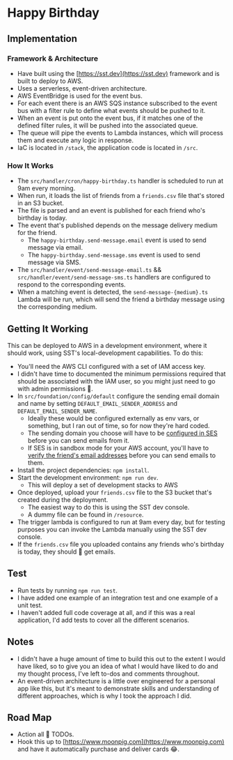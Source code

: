 # Happy Birthday

## Implementation

### Framework & Architecture

- Have built using the [https://sst.dev](https://sst.dev) framework and is built to deploy to AWS.
- Uses a serverless, event-driven architecture.
- AWS EventBridge is used for the event bus.
- For each event there is an AWS SQS instance subscribed to the event bus with a filter rule to define what events should be pushed to it.
- When an event is put onto the event bus, if it matches one of the defined filter rules, it will be pushed into the associated queue.
- The queue will pipe the events to Lambda instances, which will process them and execute any logic in response.
- IaC is located in `/stack`, the application code is located in `/src`.

### How It Works

- The `src/handler/cron/happy-birthday.ts` handler is scheduled to run at 9am every morning.
- When run, it loads the list of friends from a `friends.csv` file that's stored in an S3 bucket.
- The file is parsed and an event is published for each friend who's birthday is today.
- The event that's published depends on the message delivery medium for the friend.
  - The `happy-birthday.send-message.email` event is used to send message via email.
  - The `happy-birthday.send-message.sms` event is used to send message via SMS.
- The `src/handler/event/send-message-email.ts` && `src/handler/event/send-message-sms.ts` handlers are configured to respond to the corresponding events.
- When a matching event is detected, the `send-message-{medium}.ts` Lambda will be run, which will send the friend a birthday message using the corresponding medium.

## Getting It Working

This can be deployed to AWS in a development environment, where it should work, using SST's local-development capabilities. To do this:

- You'll need the AWS CLI configured with a set of IAM access key.
- I didn't have time to documented the minimum permissions required that should be associated with the IAM user, so you might just need to go with admin permissions 😬.
- In `src/foundation/config/default` configure the sending email domain and name by setting `DEFAULT_EMAIL_SENDER_ADDRESS` and `DEFAULT_EMAIL_SENDER_NAME`.
  - Ideally these would be configured externally as env vars, or something, but I ran out of time, so for now they're hard coded.
  - The sending domain you choose will have to be [configured in SES](https://docs.aws.amazon.com/ses/latest/dg/creating-identities.html) before you can send emails from it.
  - If SES is in sandbox mode for your AWS account, you'll have to [verify the friend's email addresses](https://docs.aws.amazon.com/ses/latest/dg/creating-identities.html#just-verify-email-proc) before you can send emails to them.
- Install the project dependencies: `npm install`.
- Start the development environment: `npm run dev`.
  - This will deploy a set of development stacks to AWS
- Once deployed, upload your `friends.csv` file to the S3 bucket that's created during the deployment.
  - The easiest way to do this is using the SST dev console.
  - A dummy file can be found in `/resource`.
- The trigger lambda is configured to run at 9am every day, but for testing purposes you can invoke the Lambda manually using the SST dev console.
- If the `friends.csv` file you uploaded contains any friends who's birthday is today, they should 🤞 get emails.

## Test

- Run tests by running `npm run test`.
- I have added one example of an integration test and one example of a unit test.
- I haven't added full code coverage at all, and if this was a real application, I'd add tests to cover all the different scenarios.

## Notes

- I didn't have a huge amount of time to build this out to the extent I would have liked, so to give you an idea of what I would have liked to do and my thought process, I've left to-dos and comments throughout.
- An event-driven architecture is a little over engineered for a personal app like this, but it's meant to demonstrate skills and understanding of different approaches, which is why I took the approach I did.

## Road Map

- Action all 🎯 TODOs.
- Hook this up to [https://www.moonpig.com](https://www.moonpig.com) and have it automatically purchase and deliver cards 😂.
